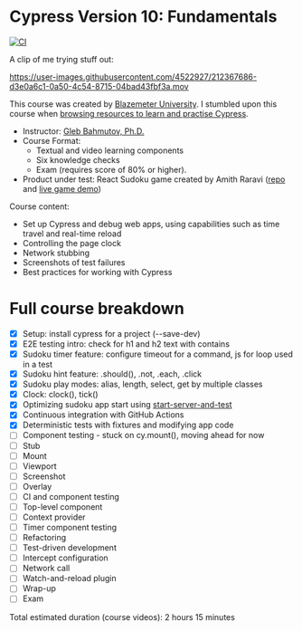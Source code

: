 # Cypress Version 10: Fundamentals

[![CI](https://github.com/p2635/cypress-10-fundamentals/actions/workflows/ci.yml/badge.svg?event=push)](https://github.com/p2635/cypress-10-fundamentals/actions/workflows/ci.yml)

A clip of me trying stuff out:

https://user-images.githubusercontent.com/4522927/212367686-d3e0a6c1-0a50-4c54-8715-04bad43fbf3a.mov

This course was created by [Blazemeter University](https://www.blazemeter.com/university). I stumbled upon this course when [browsing resources to learn and practise Cypress](https://docs.cypress.io/examples/media/courses-media).

- Instructor: [Gleb Bahmutov, Ph.D.](https://github.com/bahmutov)
- Course Format:
  - Textual and video learning components
  - Six knowledge checks
  - Exam (requires score of 80% or higher).
- Product under test: React Sudoku game created by Amith Raravi ([repo](https://github.com/raravi/sudoku) and [live game demo](https://sudoku-raravi.vercel.app))

Course content:

- Set up Cypress and debug web apps, using capabilities such as time travel and real-time reload
- Controlling the page clock
- Network stubbing
- Screenshots of test failures
- Best practices for working with Cypress

# Full course breakdown

- [x] Setup: install cypress for a project (--save-dev)
- [x] E2E testing intro: check for h1 and h2 text with contains
- [x] Sudoku timer feature: configure timeout for a command, js for loop used in a test
- [x] Sudoku hint feature: .should(), .not, .each, .click
- [x] Sudoku play modes: alias, length, select, get by multiple classes
- [x] Clock: clock(), tick()
- [x] Optimizing sudoku app start using [start-server-and-test](https://github.com/bahmutov/start-server-and-test)
- [x] Continuous integration with GitHub Actions
- [x] Deterministic tests with fixtures and modifying app code
- [ ] Component testing - stuck on cy.mount(), moving ahead for now
- [ ] Stub
- [ ] Mount
- [ ] Viewport
- [ ] Screenshot
- [ ] Overlay
- [ ] CI and component testing
- [ ] Top-level component
- [ ] Context provider
- [ ] Timer component testing
- [ ] Refactoring
- [ ] Test-driven development
- [ ] Intercept configuration
- [ ] Network call
- [ ] Watch-and-reload plugin
- [ ] Wrap-up
- [ ] Exam

Total estimated duration (course videos): 2 hours 15 minutes
